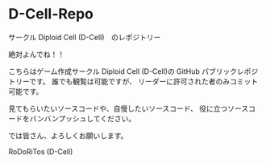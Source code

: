 D-Cell-Repo
===========

サークル Diploid Cell (D-Cell)　のレポジトリー

絶対よんでね！！

こちらはゲーム作成サークル Diploid Cell (D-Cell)の GitHub パブリックレポジトリーです。
誰でも観覧は可能ですが、
リーダーに許可された者のみコミット可能です。

見てもらいたいソースコードや、自慢したいソースコード、
役に立つソースコードをバンバンプッシュしてください。

では皆さん、よろしくお願いします。

RoDoRiTos (D-Cell)
